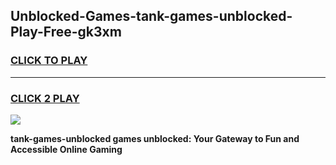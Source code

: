 
## Unblocked-Games-tank-games-unblocked-Play-Free-gk3xm
<h3>
<a href="https://premium76.site?title=tank-games-unblocked&ref=24M">CLICK TO PLAY</a></h3>
<hr>

<h3>
<a href="https://premium76.site?title=tank-games-unblocked&ref=24M">CLICK 2 PLAY</a>
  
</h3>

<a href="https://premium76.site?title=tank-games-unblocked&ref=24M"><img src="https://clearcache.store/games.png"></a>


**tank-games-unblocked games unblocked: Your Gateway to Fun and Accessible Online Gaming**
